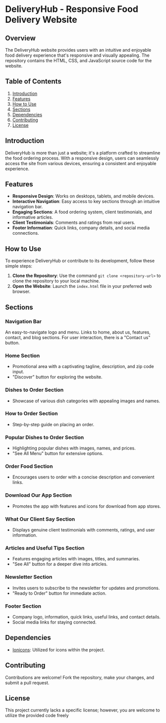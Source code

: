 # DeliveryHub - Responsive Food Delivery Website

## Overview

The DeliveryHub website provides users with an intuitive and enjoyable food delivery experience that's responsive and visually appealing. The repository contains the HTML, CSS, and JavaScript source code for the website.

## Table of Contents

1. [Introduction](#introduction)
2. [Features](#features)
3. [How to Use](#how-to-use)
4. [Sections](#sections)
5. [Dependencies](#dependencies)
6. [Contributing](#contributing)
7. [License](#license)

## Introduction

DeliveryHub is more than just a website; it's a platform crafted to streamline the food ordering process. With a responsive design, users can seamlessly access the site from various devices, ensuring a consistent and enjoyable experience.

## Features

- **Responsive Design**: Works on desktops, tablets, and mobile devices.
- **Interactive Navigation**: Easy access to key sections through an intuitive navigation bar.
- **Engaging Sections**: A food ordering system, client testimonials, and informative articles.
- **Client Testimonials**: Comments and ratings from real users.
- **Footer Information**: Quick links, company details, and social media connections.

## How to Use

To experience DeliveryHub or contribute to its development, follow these simple steps:

1. **Clone the Repository**: Use the command `git clone <repository-url>` to clone the repository to your local machine.
2. **Open the Website**: Launch the `index.html` file in your preferred web browser.

## Sections

### Navigation Bar

An easy-to-navigate logo and menu.
Links to home, about us, features, contact, and blog sections.
For user interaction, there is a "Contact us" button.

### Home Section

- Promotional area with a captivating tagline, description, and zip code input.
- "Discover" button for exploring the website.

### Dishes to Order Section

- Showcase of various dish categories with appealing images and names.

### How to Order Section

- Step-by-step guide on placing an order.

### Popular Dishes to Order Section

- Highlighting popular dishes with images, names, and prices.
- "See All Menu" button for extensive options.

### Order Food Section

- Encourages users to order with a concise description and convenient links.

### Download Our App Section

- Promotes the app with features and icons for download from app stores.

### What Our Client Say Section

- Displays genuine client testimonials with comments, ratings, and user information.

### Articles and Useful Tips Section

- Features engaging articles with images, titles, and summaries.
- "See All" button for a deeper dive into articles.

### Newsletter Section

- Invites users to subscribe to the newsletter for updates and promotions.
- "Ready to Order" button for immediate action.

### Footer Section

- Company logo, information, quick links, useful links, and contact details.
- Social media links for staying connected.

## Dependencies

- [Ionicons](https://ionic.io/ionicons): Utilized for icons within the project.

## Contributing

Contributions are welcome! Fork the repository, make your changes, and submit a pull request.

## License

This project currently lacks a specific license; however, you are welcome to utilize the provided code freely
